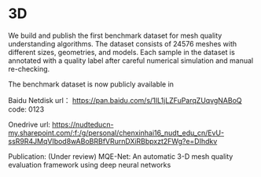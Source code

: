 # 3D

We build and publish the first benchmark dataset for mesh quality
understanding algorithms. The dataset consists of 24576 meshes with
different sizes, geometries, and models. Each sample in the dataset is
annotated with a quality label after careful numerical simulation and
manual re-checking. 

The benchmark dataset is now publicly available in 

Baidu Netdisk
url： https://pan.baidu.com/s/1IL1jLZFuParqZUqvgNABoQ
code: 0123

Onedrive
url: https://nudteducn-my.sharepoint.com/:f:/g/personal/chenxinhai16_nudt_edu_cn/EvU-ssR9R4JMqVIbod8wABoBRBfVRurnDXiRBbpxzt2FWg?e=DIhdkv

Publication:
(Under review) MQE-Net: An automatic 3-D mesh quality evaluation framework using deep neural networks
